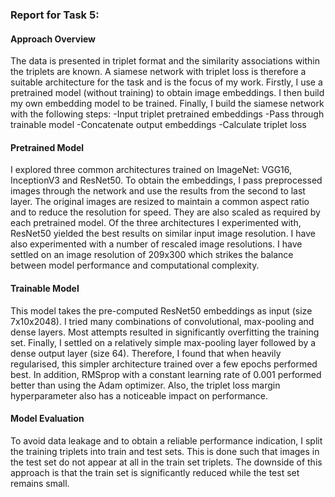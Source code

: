 ### Report for Task 5:

#### Approach Overview
The data is presented in triplet format and the similarity associations within the triplets are known. A siamese network with triplet loss is therefore a suitable architecture for the task and is the focus of my work.
Firstly, I use a pretrained model (without training) to obtain image embeddings. I then build my own embedding model to be trained. Finally, I build the siamese network with the following steps:
         -Input triplet pretrained embeddings
         -Pass through trainable model
         -Concatenate output embeddings
         -Calculate triplet loss

#### Pretrained Model
I explored three common architectures trained on ImageNet: VGG16, InceptionV3 and ResNet50. To obtain the embeddings, I pass preprocessed images through the network and use the results from the second to last layer. The original images are resized to maintain a common aspect ratio and to reduce the resolution for speed. They are also scaled as required by each pretrained model. Of the three architectures I experimented with, ResNet50 yielded the best results on similar input image resolution. I have also experimented with a number of rescaled image resolutions. I have settled on an image resolution of 209x300 which strikes the balance between model performance and computational complexity.

#### Trainable Model
This model takes the pre-computed ResNet50 embeddings as input (size 7x10x2048). I tried many combinations of convolutional, max-pooling and dense layers. Most attempts resulted in significantly overfitting the training set. Finally, I settled on a relatively simple max-pooling layer followed by a dense output layer (size 64). Therefore, I found that when heavily regularised, this simpler architecture trained over a few epochs performed best.
In addition, RMSprop with a constant learning rate of 0.001 performed better than using the Adam optimizer. Also, the triplet loss margin hyperparameter also has a noticeable impact on performance.

#### Model Evaluation
To avoid data leakage and to obtain a reliable performance indication, I split the training triplets into train and test sets. This is done such that images in the test set do not appear at all in the train set triplets. The downside of this approach is that the train set is significantly reduced while the test set remains small.
